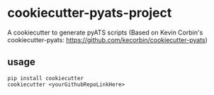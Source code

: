 cookiecutter-pyats-project
==============

A cookiecutter to generate pyATS scripts
(Based on Kevin Corbin's cookiecutter-pyats: https://github.com/kecorbin/cookiecutter-pyats)


## usage

```
pip install cookiecutter
cookiecutter <yourGithubRepoLinkHere>
```
